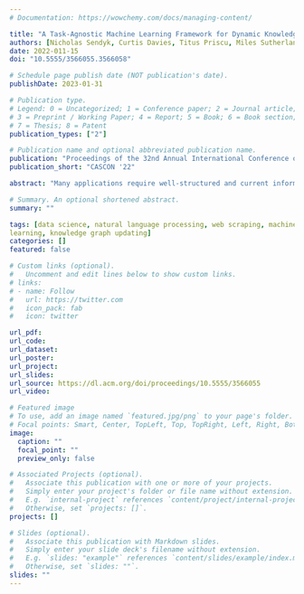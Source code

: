 ```yaml
---
# Documentation: https://wowchemy.com/docs/managing-content/

title: "A Task-Agnostic Machine Learning Framework for Dynamic Knowledge Graphs"
authors: [Nicholas Sendyk, Curtis Davies, Titus Priscu, Miles Sutherland, Atallah Madi, Kevin Dick, Hoda Khalil, Ala Abu Alkheir, and Gabriel Wainer]
date: 2022-011-15
doi: "10.5555/3566055.3566058"

# Schedule page publish date (NOT publication's date).
publishDate: 2023-01-31

# Publication type.
# Legend: 0 = Uncategorized; 1 = Conference paper; 2 = Journal article;
# 3 = Preprint / Working Paper; 4 = Report; 5 = Book; 6 = Book section;
# 7 = Thesis; 8 = Patent
publication_types: ["2"]

# Publication name and optional abbreviated publication name.
publication: "Proceedings of the 32nd Annual International Conference on Computer Science and Software Engineering"
publication_short: "CASCON '22"

abstract: "Many applications require well-structured and current information to enable downstream tasks. Knowledge graphs are a type of knowledge representation that effectively organize current information capturing elements and the relationships between them such that they can be queried and/or reasoned over in more advanced applications. A particular challenge is ensuring that an application-specific knowledge graph is both comprehensive and contains the most current representation, achieved through dynamic updating. Some available software frameworks for managing information as part of a data science pipeline are effective in collecting, labelling, and analysing textual data using natural language processing. Despite the utility of these frameworks, they can nonetheless be daunting for use by industry professionals and/or researchers who may not be familiar with the specifics of each tool. In this work, we present a generalized task-agnostic supervised machine learning framework that serves as a streamlined methodology for the creation and dynamic updating of knowledge graphs. A user needs only to define task-specific parameters allowing the tool to scrape data from the internet, generating a candidate corpus. The user may then provide sample annotations from the corpus to train task-specific natural language processing models to extract the relevant knowledge graph elements and the relationships connecting them. We demonstrate the utility of this framework for a case study seeking to build knowledge graph representations of merger and acquisition events between companies from scraped online articles reporting these instances. Our task-specific machine learning models achieve upwards of 99.2% F1 score evaluation metric on candidate web page classification and 81.5% F1 score on sentence-level extraction of entity relationships, demonstrating the promise of this framework.Our framework is freely available at: github.com/Checktr/tadkg"

# Summary. An optional shortened abstract.
summary: ""

tags: [data science, natural language processing, web scraping, machine
learning, knowledge graph updating]
categories: []
featured: false

# Custom links (optional).
#   Uncomment and edit lines below to show custom links.
# links:
# - name: Follow
#   url: https://twitter.com
#   icon_pack: fab
#   icon: twitter

url_pdf:
url_code:
url_dataset:
url_poster:
url_project:
url_slides:
url_source: https://dl.acm.org/doi/proceedings/10.5555/3566055
url_video:

# Featured image
# To use, add an image named `featured.jpg/png` to your page's folder. 
# Focal points: Smart, Center, TopLeft, Top, TopRight, Left, Right, BottomLeft, Bottom, BottomRight.
image:
  caption: ""
  focal_point: ""
  preview_only: false

# Associated Projects (optional).
#   Associate this publication with one or more of your projects.
#   Simply enter your project's folder or file name without extension.
#   E.g. `internal-project` references `content/project/internal-project/index.md`.
#   Otherwise, set `projects: []`.
projects: []

# Slides (optional).
#   Associate this publication with Markdown slides.
#   Simply enter your slide deck's filename without extension.
#   E.g. `slides: "example"` references `content/slides/example/index.md`.
#   Otherwise, set `slides: ""`.
slides: ""
---
```

